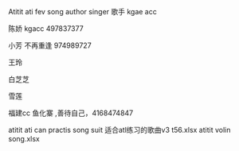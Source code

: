 Atitit ati fev song author singer  歌手 kgae acc


陈娇 kgacc 497837377



小芳 不再重逢 974989727

王玲

白芝芝

雪莲

福建cc 鱼化寨 ,善待自己，4168474847 


atitit ati can practis song suit 适合atl练习的歌曲v3 t56.xlsx
atitit volin song.xlsx
